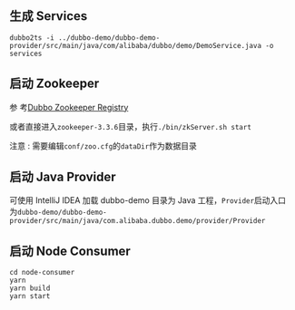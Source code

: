 ## 生成 Services

```
dubbo2ts -i ../dubbo-demo/dubbo-demo-provider/src/main/java/com/alibaba/dubbo/demo/DemoService.java -o services
```

## 启动 Zookeeper

参
考[Dubbo Zookeeper Registry](https://dubbo.gitbooks.io/dubbo-admin-book/content/install/zookeeper.html)

或者直接进入`zookeeper-3.3.6`目录，执行`./bin/zkServer.sh start`

注意 : 需要编辑`conf/zoo.cfg`的`dataDir`作为数据目录

## 启动 Java Provider

可使用 IntelliJ IDEA 加载 dubbo-demo 目录为 Java 工程，`Provider`启动入口
为`dubbo-demo/dubbo-demo-provider/src/main/java/com.alibaba.dubbo.demo/provider/Provider`

## 启动 Node Consumer

```
cd node-consumer
yarn
yarn build
yarn start
```
